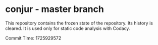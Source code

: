 # conjur - master branch

This repository contains the frozen state of the repository.
Its history is cleared. It is used only for static code
analysis with Codacy.

Commit Time: 1725929572
